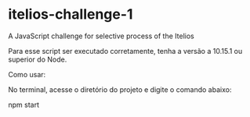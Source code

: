 # itelios-challenge-1
A JavaScript challenge for selective process of the Itelios

Para esse script ser executado corretamente, tenha a versão a 10.15.1 ou superior do Node.

Como usar:

No terminal, acesse o diretório do projeto e digite o comando abaixo:

npm start
